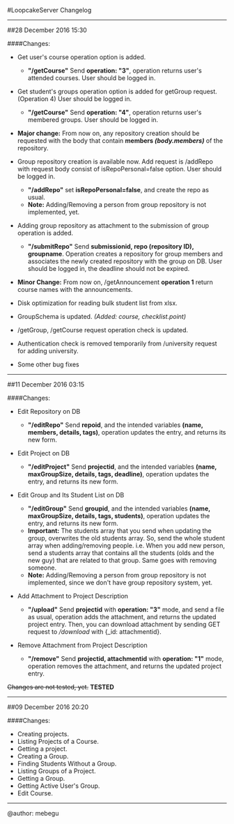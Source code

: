 #LoopcakeServer Changelog

---
##28 December 2016  15:30

####Changes:


+ Get user's course operation option is added.
  - **"/getCourse"** Send **operation: "3"**, operation returns user's attended courses. User should be logged in.


+ Get student's groups operation option is added for getGroup request. (Operation 4) User should be logged in.
  - **"/getCourse"** Send **operation: "4"**, operation returns user's membered groups. User should be logged in.


+ **Major change:** From now on, any repository creation should be requested with the body that contain **members _(body.members)_** of the repository.


+ Group repository creation is available now. Add request is /addRepo with request body consist of isRepoPersonal=false option. User should be logged in.
  - **"/addRepo"** set **isRepoPersonal=false**, and create the repo as usual.
  - **Note:** Adding/Removing a person from group repository is not implemented, yet.


+ Adding group repository as attachment to the submission of group operation is added.
  - **"/submitRepo"** Send **submissionid, repo (repository ID), groupname**. Operation creates a repository for group members and associates the newly created repository with the group on DB. User should be logged in, the deadline should not be expired.


+ **Minor Change:** From now on, /getAnnouncement **operation 1** return course names with the announcements.

+ Disk optimization for reading bulk student list from xlsx.

+ GroupSchema is updated. _(Added: course, checklist.point)_

+ /getGroup, /getCourse request operation check is updated.

+ Authentication check is removed temporarily from /university request for adding university.

+ Some other bug fixes

---
##11 December 2016   03:15

####Changes:

+ Edit Repository on DB
  - **"/editRepo"** Send **repoid**, and the intended variables **(name, members, details, tags)**, operation updates the entry, and returns its new form.


+ Edit Project on DB
  - **"/editProject"** Send **projectid**, and the intended variables **(name, maxGroupSize, details, tags, deadline)**, operation updates the entry, and returns its new form.


+ Edit Group and Its Student List on DB
  - **"/editGroup"** Send **groupid**, and the intended variables **(name, maxGroupSize, details, tags, students)**, operation updates the entry, and returns its new form.
  - **Important:** The students array that you send when updating the group, overwrites the old students array. So, send the whole student array when adding/removing people. i.e. When you add new person, send a students array that contains all the students (olds and the new guy) that are related to that group. Same goes with removing someone.
  - **Note:** Adding/Removing a person from group repository is not implemented, since we don't have group repository system, yet.


+ Add Attachment to Project Description
  - **"/upload"** Send **projectid** with **operation: "3"** mode, and send a file as usual, operation adds the attachment, and returns the updated project entry. Then, you can download attachment by sending GET request to _/download_ with {\_id: attachmentid}.


+ Remove Attachment from Project Description
  - **"/remove"** Send **projectid, attachmentid** with **operation: "1"** mode, operation removes the attachment, and returns the updated project entry.

~~Changes are not tested, yet.~~  **TESTED**

---
##09 December 2016   20:20

####Changes:

+ Creating projects.
+ Listing Projects of a Course.
+ Getting a project.
+ Creating a Group.
+ Finding Students Without a Group.
+ Listing Groups of a Project.
+ Getting a Group.
+ Getting Active User's Group.
+ Edit Course.

____
@author: mebegu
